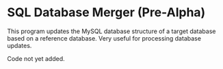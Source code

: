 # SQL Database Merger (Pre-Alpha)
This program updates the MySQL database structure of a target database based on a reference database. Very useful for processing database updates.

Code not yet added.
